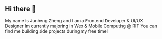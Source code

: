 ## Hi there 👋

My name is Junheng Zheng and I am a Frontend Developer & UI/UX Designer
Im currently majoring in Web & Mobile Computing @ RIT
You can find me building side projects during my free time! 
<!--
**Junheng-Zheng/junheng-zheng** is a ✨ _special_ ✨ repository because its `README.md` (this file) appears on your GitHub profile.

Here are some ideas to get you started:

- 🔭 I’m currently working on ...
- 🌱 I’m currently learning ...
- 👯 I’m looking to collaborate on ...
- 🤔 I’m looking for help with ...
- 💬 Ask me about ...
- 📫 How to reach me: ...
- 😄 Pronouns: ...
- ⚡ Fun fact: ...
-->

